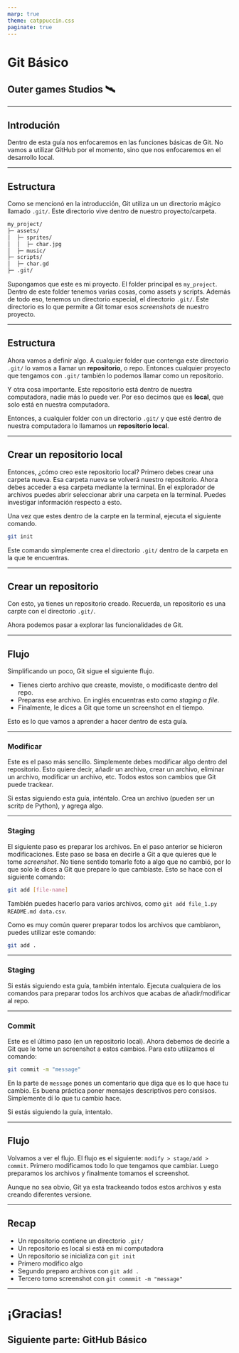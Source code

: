 ```yaml
---
marp: true
theme: catppuccin.css
paginate: true
---
```


# Git Básico

## Outer games Studios 🛰️

---

## Introdución

Dentro de esta guía nos enfocaremos en las funciones básicas de Git. No vamos a utilizar GitHub por el momento, sino que nos enfocaremos en el desarrollo local. 

---

## Estructura

Como se mencionó en la introducción, Git utiliza un un directorio mágico llamado `.git/`. Este directorio vive dentro de nuestro proyecto/carpeta. 

```txt
my_project/
├─ assets/
│  ├─ sprites/
│  │  ├─ char.jpg
│  ├─ music/
├─ scripts/
│  ├─ char.gd
├─ .git/
```

Supongamos que este es mi proyecto. El folder principal es `my_project`. Dentro de este folder tenemos varias cosas, como assets y scripts. Además de todo eso, tenemos un directorio especial, el directorio `.git/`. Este directorio es lo que permite a Git tomar esos _screenshots_ de nuestro proyecto. 

---

## Estructura 

Ahora vamos a definir algo. A cualquier folder que contenga este directorio `.git/` lo vamos a llamar un **repositorio**, o repo. Entonces cualquier proyecto que tengamos con `.git/` también lo podemos llamar como un repositorio. 

Y otra cosa importante. Este repositorio está dentro de nuestra computadora, nadie más lo puede ver. Por eso decimos que es **local**, que solo está en nuestra computadora. 

Entonces, a cualquier folder con un directorio `.git/` y que esté dentro de nuestra computadora lo llamamos un **repositorio local**.

--- 

## Crear un repositorio local

Entonces, ¿cómo creo este repositorio local? Primero debes crear una carpeta nueva. Esa carpeta nueva se volverá nuestro repositorio. Ahora debes acceder a esa carpeta mediante la terminal. En el explorador de archivos puedes abrir seleccionar abrir una carpeta en la terminal. Puedes investigar información respecto a esto. 

Una vez que estes dentro de la carpte en la terminal, ejecuta el siguiente comando.

```bash
git init
```

Este comando simplemente crea el directorio `.git/` dentro de la carpeta en la que te encuentras.

---

## Crear un repositorio

Con esto, ya tienes un repositorio creado. Recuerda, un repositorio es una carpte con el directorio `.git/`. 

Ahora podemos pasar a explorar las funcionalidades de Git.

---

## Flujo

Simplificando un poco, Git sigue el siguiente flujo.

- Tienes cierto archivo que creaste, moviste, o modificaste dentro del repo. 
- Preparas ese archivo. En inglés encuentras esto como _staging a file_. 
- Finalmente, le dices a Git que tome un screenshot en el tiempo.

Esto es lo que vamos a aprender a hacer dentro de esta guía. 

---

### Modificar

Este es el paso más sencillo. Simplemente debes modificar algo dentro del repositorio. Esto quiere decir, añadir un archivo, crear un archivo, eliminar un archivo, modificar un archivo, etc. Todos estos son cambios que Git puede trackear. 

Si estas siguiendo esta guía, inténtalo. Crea un archivo (pueden ser un scritp de Python), y agrega algo. 

--- 

### Staging

El siguiente paso es preparar los archivos. En el paso anterior se hicieron modificaciones. Este paso se basa en decirle a Git a que quieres que le tome _screenshot_. No tiene sentido tomarle foto a algo que no cambió, por lo que solo le dices a Git que prepare lo que cambiaste. Esto se hace con el siguiente comando:

```bash
git add [file-name]
```

También puedes hacerlo para varios archivos, como `git add file_1.py README.md data.csv`.

Como es muy común querer preparar todos los archivos que cambiaron, puedes utilizar este comando:

```bash
git add .
```


---

### Staging

Si estás siguiendo esta guía, también intentalo. Ejecuta cualquiera de los comandos para preparar todos los archivos que acabas de añadir/modificar al repo.

---

### Commit

Este es el último paso (en un repositorio local). Ahora debemos de decirle a Git que le tome un screenshot a estos cambios. Para esto utilizamos el comando:

```bash
git commit -m "message"
```

En la parte de `message` pones un comentario que diga que es lo que hace tu cambio. Es buena práctica poner mensajes descriptivos pero consisos. Simplemente dí lo que tu cambio hace. 

Si estás siguiendo la guía, intentalo. 

---

## Flujo

Volvamos a ver el flujo. El flujo es el siguiente: `modify > stage/add > commit`. Primero modificamos todo lo que tengamos que cambiar. Luego preparamos los archivos y finalmente tomamos el screenshot. 

Aunque no sea obvio, Git ya esta trackeando todos estos archivos y esta creando diferentes versione. 

---

## Recap

- Un repositorio contiene un directorio `.git/`
- Un repositorio es local si está en mi computadora
- Un repositorio se inicializa con `git init`
- Primero modifico algo
- Segundo preparo archivos con `git add .`
- Tercero tomo screenshot con `git commmit -m "message"`

---

# ¡Gracias!

## Siguiente parte: GitHub Básico
